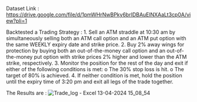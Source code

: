 Dataset Link : https://drive.google.com/file/d/1pmWHrNwBPky6brIDBAuElNXAaLt3cp0A/view?pli=1

Backtested a Trading Strategy :
      1.	Sell an ATM straddle at 10:30 am by simultaneously selling both an ATM call option and an ATM put option with the same WEEKLY expiry date and strike price.
      2.	Buy 2% away wings for protection by buying both an out-of-the-money call option and an out-of-the-money put option with strike prices 2% higher and lower than the ATM strike, respectively.
      3.  Monitor the position for the rest of the day and exit if either of the following conditions is met:
          o	The 30% stop loss is hit.
          o	The target of 80% is achieved.
      4.  If neither condition is met, hold the position until the expiry time of 3:20 pm and exit all legs of the trade together.

The Results are : 
![Trade_log - Excel 13-04-2024 15_08_54](https://github.com/mehtakuldeep/Algorithmic-Trading/assets/112538022/ac5fb041-7fef-4cab-b2fd-3f8ab5788b8e)


